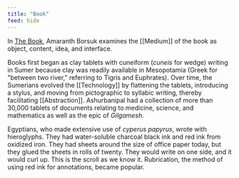 ```yaml
---
title: "Book"
feed: hide
---
```


In [The Book](https://www.worldcat.org/title/book/oclc/1004091449&referer=brief_results), Amaranth Borsuk examines the [[Medium]] of the book as object, content, idea, and interface.

Books first began as clay tablets with cuneiform (_cuneis_ for wedge) writing in Sumer because clay was readily available in Mesopotamia (Greek for "between two river," referring to Tigris and Euphrates). Over time, the Sumerians evolved the [[Technology]] by flattening the tablets, introducing a stylus, and moving from pictographic to syllabic writing, thereby facilitating [[Abstraction]]. Ashurbanipal had a collection of more than 30,000 tablets of documents relating to medicine, science, and mathematics as well as the epic of _Gilgamesh_.

Egyptians, who made extensive use of _cyperus papyrus_, wrote with hieroglyphs. They had water-soluble charcoal black ink and red ink from oxidized iron. They had sheets around the size of office paper today, but they glued the sheets in rolls of twenty. They would write on one side, and it would curl up. This is the scroll as we know it. Rubrication, the method of using red ink for annotations, became popular. 